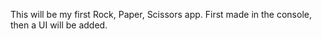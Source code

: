 This will be my first Rock, Paper, Scissors app. First made in the console, then a UI will be added.